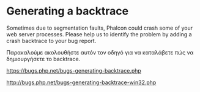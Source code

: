 # Generating a backtrace

Sometimes due to segmentation faults, Phalcon could crash some of your web server processes. Please help us to identify the problem by adding a crash backtrace to your bug report.

Παρακαλούμε ακολουθήστε αυτόν τον οδηγό για να καταλάβετε πώς να δημιουργήσετε το backtrace.

<https://bugs.php.net/bugs-generating-backtrace.php>

<http://bugs.php.net/bugs-generating-backtrace-win32.php>